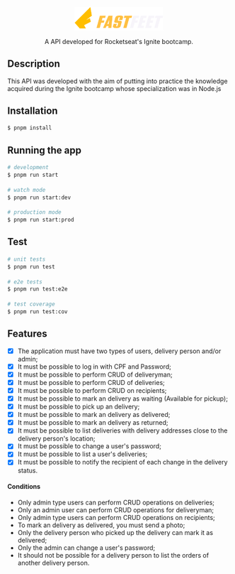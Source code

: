   <p align="center">
  <a href="http://nestjs.com/" target="blank"><img src="./fastfeet-logo.svg" width="200" alt="Nest Logo" /></a>
</p>
  <p align="center">A API developed for Rocketseat's Ignite bootcamp.</p>
    <p align="center">

## Description

This API was developed with the aim of putting into practice the knowledge acquired during the Ignite bootcamp whose specialization was in Node.js

## Installation

```bash
$ pnpm install
```

## Running the app

```bash
# development
$ pnpm run start

# watch mode
$ pnpm run start:dev

# production mode
$ pnpm run start:prod
```

## Test

```bash
# unit tests
$ pnpm run test

# e2e tests
$ pnpm run test:e2e

# test coverage
$ pnpm run test:cov
```

## Features

- [x] The application must have two types of users, delivery person and/or admin;
- [x] It must be possible to log in with CPF and Password;
- [x] It must be possible to perform CRUD of deliveryman;
- [x] It must be possible to perform CRUD of deliveries;
- [x] It must be possible to perform CRUD on recipients;
- [x] It must be possible to mark an delivery as waiting (Available for pickup);
- [x] It must be possible to pick up an delivery;
- [x] It must be possible to mark an delivery as delivered;
- [x] It must be possible to mark an delivery as returned;
- [x] It must be possible to list deliveries with delivery addresses close to the delivery person's location;
- [x] It must be possible to change a user's password;
- [x] It must be possible to list a user's deliveries;
- [x] It must be possible to notify the recipient of each change in the delivery status.

#### Conditions

- Only admin type users can perform CRUD operations on deliveries;
- Only an admin user can perform CRUD operations for deliveryman;
- Only admin type users can perform CRUD operations on recipients;
- To mark an delivery as delivered, you must send a photo;
- Only the delivery person who picked up the delivery can mark it as delivered;
- Only the admin can change a user's password;
- It should not be possible for a delivery person to list the orders of another delivery person.